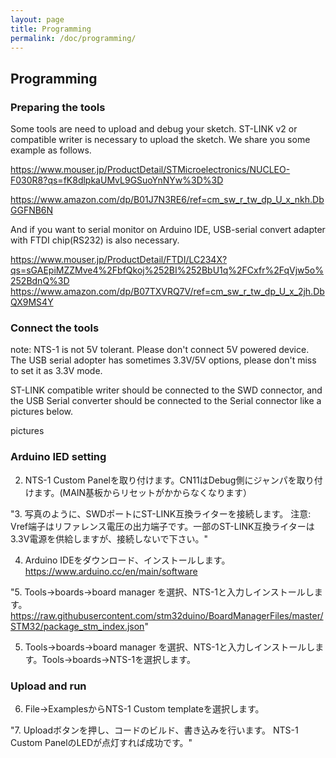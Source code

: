 ```yaml
---
layout: page
title: Programming
permalink: /doc/programming/
---
```


## Programming

### Preparing the tools

Some tools are need to upload and debug your sketch.
ST-LINK v2 or compatible writer is necessary to upload the sketch. We share you some example as follows.

https://www.mouser.jp/ProductDetail/STMicroelectronics/NUCLEO-F030R8?qs=fK8dlpkaUMvL9GSuoYnNYw%3D%3D

https://www.amazon.com/dp/B01J7N3RE6/ref=cm_sw_r_tw_dp_U_x_nkh.DbGGFNB6N

And if you want to serial monitor on Arduino IDE, USB-serial convert adapter with FTDI chip(RS232) is also necessary.

https://www.mouser.jp/ProductDetail/FTDI/LC234X?qs=sGAEpiMZZMve4%2FbfQkoj%252BI%252BbU1q%2FCxfr%2FqVjw5o%252BdnQ%3D
https://www.amazon.com/dp/B07TXVRQ7V/ref=cm_sw_r_tw_dp_U_x_2jh.DbQX9MS4Y


### Connect the tools

note: NTS-1 is not 5V tolerant. Please don't connect 5V powered device. The USB serial adopter has sometimes 3.3V/5V options, please don't miss to set it as 3.3V mode.

ST-LINK compatible writer should be connected to the SWD connector, and the USB Serial converter should be connected to the Serial connector like a pictures below.

pictures

### Arduino IED setting
2. NTS-1 Custom Panelを取り付けます。CN11はDebug側にジャンパを取り付けます。(MAIN基板からリセットがかからなくなります）

"3. 写真のように、SWDポートにST-LINK互換ライターを接続します。
注意: Vref端子はリファレンス電圧の出力端子です。一部のST-LINK互換ライターは3.3V電源を供給しますが、接続しないで下さい。"

4. Arduino IDEをダウンロード、インストールします。
https://www.arduino.cc/en/main/software

"5. Tools->boards->board manager を選択、NTS-1と入力しインストールします。
https://raw.githubusercontent.com/stm32duino/BoardManagerFiles/master/STM32/package_stm_index.json"

5. Tools->boards->board manager を選択、NTS-1と入力しインストールします。Tools->boards->NTS-1を選択します。


### Upload and run
6. File->ExamplesからNTS-1 Custom templateを選択します。

"7. Uploadボタンを押し、コードのビルド、書き込みを行います。
NTS-1 Custom PanelのLEDが点灯すれば成功です。"
